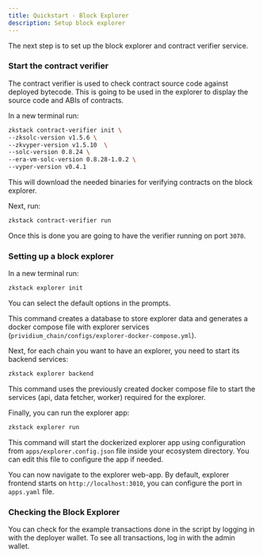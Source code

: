 ```yaml
---
title: Quickstart - Block Explorer
description: Setup block explorer
---
```


The next step is to set up the block explorer and contract verifier service.

### Start the contract verifier

The contract verifier is used to check contract source code against deployed bytecode.
This is going to be used in the explorer to display the source code and ABIs of contracts.

In a new terminal run:

```bash
zkstack contract-verifier init \
--zksolc-version v1.5.6 \
--zkvyper-version v1.5.10  \
--solc-version 0.8.24 \
--era-vm-solc-version 0.8.28-1.0.2 \
--vyper-version v0.4.1
```

This will download the needed binaries for verifying contracts on the block explorer.

Next, run:

```bash
zkstack contract-verifier run
```

Once this is done you are going to have the verifier running on port `3070`.

### Setting up a block explorer

In a new terminal run:

```bash
zkstack explorer init
```

You can select the default options in the prompts.

This command creates a database to store explorer data and generates a docker compose file with explorer services
(`prividium_chain/configs/explorer-docker-compose.yml`).

Next, for each chain you want to have an explorer, you need to start its backend services:

```bash
zkstack explorer backend
```

This command uses the previously created docker compose file to start the services (api, data fetcher, worker) required for
the explorer.

Finally, you can run the explorer app:

```bash
zkstack explorer run
```

This command will start the dockerized explorer app using configuration from `apps/explorer.config.json` file inside
your ecosystem directory. You can edit this file to configure the app if needed.

You can now navigate to the explorer web-app. By default, explorer frontend starts on
`http://localhost:3010`, you can configure the port in `apps.yaml` file.

### Checking the Block Explorer

You can check for the example transactions done in the script by logging in with the deployer wallet.
To see all transactions, log in with the admin wallet.
